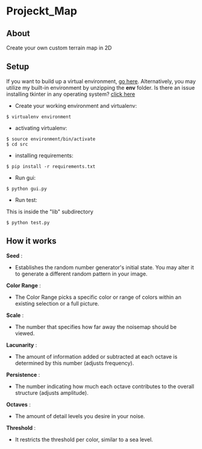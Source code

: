 # Projeckt_Map

## About ##
Create your own custom terrain map in 2D 

## Setup ##
If you want to build up a virtual environment, [go here](https://virtualenv.pypa.io/en/latest/installation.html#via-pip). Alternatively, you may utilize my built-in environment by unzipping the **env** folder. Is there an issue installing tkinter in any operating system? [click here](https://tkdocs.com/tutorial/install.html#install-win-python)

- Create your working environment and virtualenv:
```
$ virtualenv environment
```
- activating virtualenv:
```    
$ source environment/bin/activate
$ cd src
```
- installing requirements:
```    
$ pip install -r requirements.txt
```
- Run gui:
```    
$ python gui.py
```

- Run test:

 This is inside the "lib" subdirectory
```    
$ python test.py
```

## How it works ##

**Seed** :
- Establishes the random number generator's initial state. You may alter it to generate a different random pattern in your image.

**Color Range** :
- The Color Range picks a specific color or range of colors within an existing selection or a full picture.

**Scale** :
- The number that specifies how far away the noisemap should be viewed.

**Lacunarity** :
- The amount of information added or subtracted at each octave is determined by this number (adjusts frequency).

**Persistence** :
- The number indicating how much each octave contributes to the overall structure (adjusts amplitude).

**Octaves** :
- The amount of detail levels you desire in your noise.

**Threshold** :
- It restricts the threshold per color, similar to a sea level.

